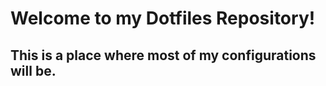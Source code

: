 # Welcome to my Dotfiles Repository!
## This is a place where most of my configurations will be. 


